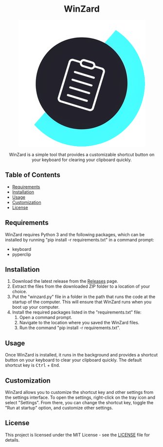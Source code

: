 <!-- Title -->
<h1 align="center">WinZard</h1>

<!-- Logo -->
<p align="center">
  <img src="https://github.com/MegaFocusDev/WinZard/blob/main/Winzard.png" alt="WinZard Logo">
</p>

<!-- Description -->
<p align="center">
  WinZard is a simple tool that provides a customizable shortcut button on your keyboard for clearing your clipboard quickly.
</p>

<!-- Table of Contents -->
<h2>Table of Contents</h2>

<ul>
  <li><a href="#requirements">Requirements</a></li>
  <li><a href="#installation">Installation</a></li>
	<li><a href="#usage">Usage</a></li>
	<li><a href="#customization">Customization</a></li>
	<li><a href="#license">License</a></li>
</ul>

<h2 id="requirements">Requirements</h2>
<p>WinZard requires Python 3 and the following packages, which can be installed by running "pip install -r requirements.txt" in a command prompt:</p>
<ul>
	<li>keyboard</li>
	<li>pyperclip</li>
</ul>

<!-- Installation -->
<h2 id="installation">Installation</h2>
<ol>
	<li>Download the latest release from the <a href="https://github.com/user/repo/releases">Releases</a> page.</li>
	<li>Extract the files from the downloaded ZIP folder to a location of your choice.</li>
	<li>Put the "winzard.py" file in a folder in the path that runs the code at the startup of the computer. This will ensure that WinZard runs when you boot up your computer.</li>
	<li>Install the required packages listed in the "requirements.txt" file:
		<ol>
			<li>Open a command prompt.</li>
			<li>Navigate to the location where you saved the WinZard files.</li>
			<li>Run the command "pip install -r requirements.txt".</li>
		</ol>
	</li>
</ol>

<!-- Usage -->
<h2>Usage</h2>

<p>
  Once WinZard is installed, it runs in the background and provides a shortcut button on your keyboard to clear your clipboard quickly. The default shortcut key is <kbd>Ctrl</kbd> + <kbd>End</kbd>.
</p>

<!-- Customization -->
<h2>Customization</h2>

<p>
  WinZard allows you to customize the shortcut key and other settings from the settings interface. To open the settings, right-click on the tray icon and select "Settings". From there, you can change the shortcut key, toggle the "Run at startup" option, and customize other settings.
</p>

<!-- License -->
<h2>License</h2>

<p>
  This project is licensed under the MIT License - see the <a href="LICENSE">LICENSE</a> file for details.
</p>
